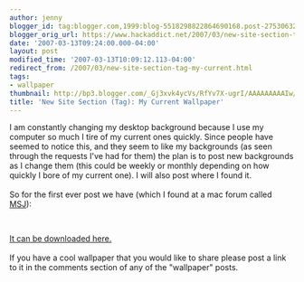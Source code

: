```yaml
---
author: jenny
blogger_id: tag:blogger.com,1999:blog-5518298822864690168.post-2753063204485850762
blogger_orig_url: https://www.hackaddict.net/2007/03/new-site-section-tag-my-current.html
date: '2007-03-13T09:24:00.000-04:00'
layout: post
modified_time: '2007-03-13T10:09:12.113-04:00'
redirect_from: /2007/03/new-site-section-tag-my-current.html
tags:
- wallpaper
thumbnail: http://bp3.blogger.com/_Gj3xvk4ycVs/RfYv7X-ugrI/AAAAAAAAAIw/yLA-cog9T28/s72-c/dreamgirlhy4.jpg
title: 'New Site Section (Tag): My Current Wallpaper'
---
```


I am constantly changing my desktop background because I use my computer so much I tire of my current ones quickly.  Since people have seemed to notice this, and they seem to like my backgrounds (as seen through the requests I've had for them) the plan is to post new backgrounds as I change them (this could be weekly or monthly depending on how quickly I bore of my current one).  I will also post where I found it.<br/><br/>So for the first ever post we have (which I found at a mac forum called <a href="http://www.macserialjunkie.com/">MSJ</a>):<br/><br/><img alt="" border="0" id="BLOGGER_PHOTO_ID_5041269529983746738" src="{{ site.url }}/assets/images/2007-03-13-image-0000.jpg" style="margin: 0px auto 10px; display: block; text-align: center; "/><br/><a href="http://www.divshare.com/download/221357-9d4">It can be downloaded here.</a><br/><br/>If you have a cool wallpaper that you would like to share please post a link to it in the comments section of any of the  "wallpaper" posts.